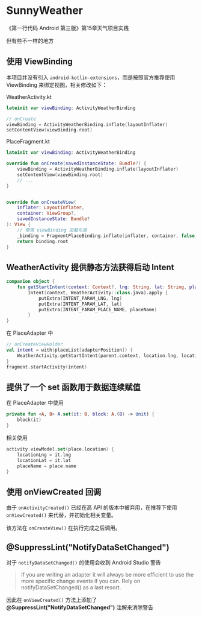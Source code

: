 # SunnyWeather
 《第一行代码 Android 第三版》第15章天气项目实践

但有些不一样的地方

## 使用 ViewBinding

本项目并没有引入 `android-kotlin-extensions`，而是按照官方推荐使用 ViewBinding 来绑定视图，相关修改如下：

WeatherActivity.kt

```Kotlin
lateinit var viewBinding: ActivityWeatherBinding

// onCreate
viewBinding = ActivityWeatherBinding.inflate(layoutInflater)
setContentView(viewBinding.root)
```

PlaceFragment.kt

```Kotlin
lateinit var viewBinding: ActivityWeatherBinding

override fun onCreate(savedInstanceState: Bundle?) {
    viewBinding = ActivityWeatherBinding.inflate(layoutInflater)
    setContentView(viewBinding.root)
    // ...
}


override fun onCreateView(
    inflater: LayoutInflater,
    container: ViewGroup?,
    savedInstanceState: Bundle?
): View {
    // 使用 viewBinding 加载布局
    _binding = FragmentPlaceBinding.inflate(inflater, container, false)
    return binding.root
}
```

## WeatherActivity 提供静态方法获得启动 Intent

```Kotlin
companion object {
    fun getStartIntent(context: Context?, lng: String, lat: String, placeName: String) =
        Intent(context, WeatherActivity::class.java).apply {
            putExtra(INTENT_PARAM_LNG, lng)
            putExtra(INTENT_PARAM_LAT, lat)
            putExtra(INTENT_PARAM_PLACE_NAME, placeName)
        }
}
```

在 PlaceAdapter 中

```Kotlin
// onCreateViewHolder
val intent = with(placeList[adapterPosition]) {
    WeatherActivity.getStartIntent(parent.context, location.lng, location.lat, name)
}
fragment.startActivity(intent)
```

## 提供了一个 set 函数用于数据连续赋值

在 PlaceAdapter 中使用

```Kotlin
private fun <A, B> A.set(it: B, block: A.(B) -> Unit) {
    block(it)
}
```

相关使用

```Kotlin
activity.viewModel.set(place.location) {
    locationLng = it.lng
    locationLat = it.lat
    placeName = place.name
}
```

## 使用 onViewCreated 回调

由于 `onActivityCreated()` 已经在高 API 的版本中被弃用，在推荐下使用 `onViewCreated()` 来代替，并初始化相关变量。

该方法在 `onCreateView()` 在执行完成之后调用。

## @SuppressLint("NotifyDataSetChanged")

对于 `notifyDataSetChanged()` 的使用会收到 Android Studio 警告

> If you are writing an adapter it will always be more efficient to use the more specific change events if you can. Rely on notifyDataSetChanged() as a last resort.

因此在 `onViewCreated()` 方法上添加了 **@SuppressLint("NotifyDataSetChanged")** 注解来消除警告


